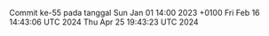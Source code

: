 Commit ke-55 pada tanggal Sun Jan 01 14:00 2023 +0100
Fri Feb 16 14:43:06 UTC 2024
Thu Apr 25 19:43:23 UTC 2024
